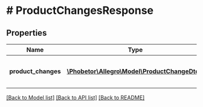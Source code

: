 # # ProductChangesResponse

## Properties

Name | Type | Description | Notes
------------ | ------------- | ------------- | -------------
**product_changes** | [**\Phobetor\Allegro\Model\ProductChangeDto[]**](ProductChangeDto.md) | List of requested product changes. | [optional]

[[Back to Model list]](../../README.md#models) [[Back to API list]](../../README.md#endpoints) [[Back to README]](../../README.md)
